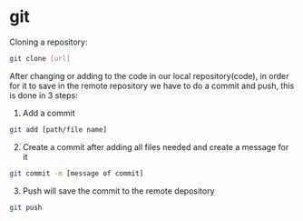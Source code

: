 # git

Cloning a repository:
```bash
git clone [url]
```

After changing or adding to the code in our local repository(code), in order for it to save in the remote repository we have to do a commit and push, this is done in 3 steps:
1. Add a commit
```bash
git add [path/file name]
```
2. Create a commit after adding all files needed and create a message for it 
```bash
git commit -m [message of commit]
```
3. Push will save the commit to the remote depository
```bash
git push
```